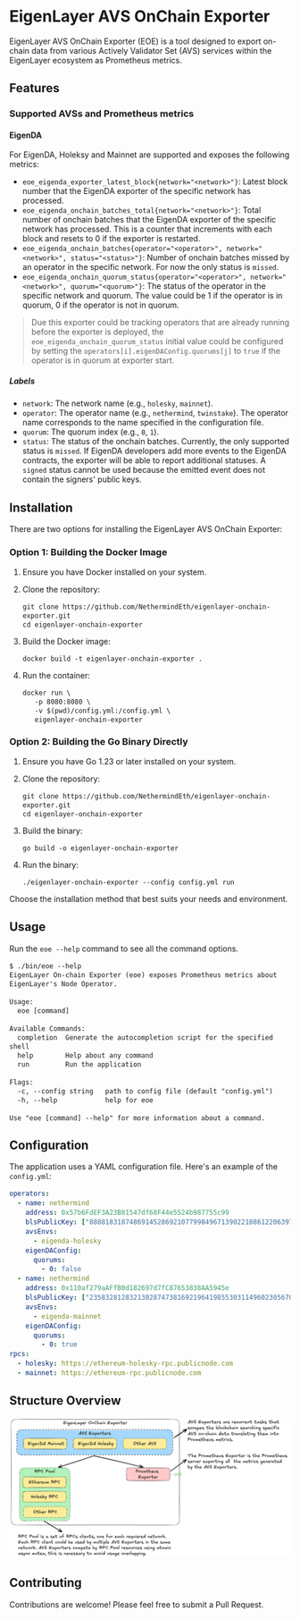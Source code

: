 # EigenLayer AVS OnChain Exporter

EigenLayer AVS OnChain Exporter (EOE) is a tool designed to export on-chain data from various Actively Validator Set (AVS) services within the EigenLayer ecosystem as Prometheus metrics.

## Features

### Supported AVSs and Prometheus metrics

#### EigenDA

For EigenDA, Holeksy and Mainnet are supported and exposes the following metrics:

- `eoe_eigenda_exporter_latest_block{network="<network>"}`: Latest block number that the EigenDA exporter of the specific network has processed.
- `eoe_eigenda_onchain_batches_total{network="<network>"}`: Total number of onchain batches that the EigenDA exporter of the specific network has processed. This is a counter that increments with each block and resets to 0 if the exporter is restarted.
- `eoe_eigenda_onchain_batches{operator="<operator>", network="<network>", status="<status>"}`: Number of onchain batches missed by an operator in the specific network. For now the only status is `missed`.
- `eoe_eigenda_onchain_quorum_status{operator="<operator>", network="<network>", quorum="<quorum>"}`: The status of the operator in the specific network and quorum. The value could be 1 if the operator is in quorum, 0 if the operator is not in quorum.

> Due this exporter could be tracking operators that are already running before the exporter is deployed, the `eoe_eigenda_onchain_quorum_status` initial value could be configured by setting the `operators[i].eigenDAConfig.quorums[j]` to `true` if the operator is in quorum at exporter start.

##### Labels

- `network`: The network name (e.g., `holesky`, `mainnet`).
- `operator`: The operator name (e.g., `nethermind`, `twinstake`). The operator name corresponds to the name specified in the configuration file.
- `quorum`: The quorum index (e.g., `0`, `1`).
- `status`: The status of the onchain batches. Currently, the only supported status is `missed`. If EigenDA developers add more events to the EigenDA contracts, the exporter will be able to report additional statuses. A `signed` status cannot be used because the emitted event does not contain the signers' public keys.

## Installation

There are two options for installing the EigenLayer AVS OnChain Exporter:

### Option 1: Building the Docker Image

1. Ensure you have Docker installed on your system.
2. Clone the repository:

   ```shell
   git clone https://github.com/NethermindEth/eigenlayer-onchain-exporter.git
   cd eigenlayer-onchain-exporter
   ```

3. Build the Docker image:

   ```shell
   docker build -t eigenlayer-onchain-exporter .
   ```

4. Run the container:

   ```shell
   docker run \
      -p 8080:8080 \
      -v $(pwd)/config.yml:/config.yml \
      eigenlayer-onchain-exporter
   ```

### Option 2: Building the Go Binary Directly

1. Ensure you have Go 1.23 or later installed on your system.
2. Clone the repository:

   ```shell
   git clone https://github.com/NethermindEth/eigenlayer-onchain-exporter.git
   cd eigenlayer-onchain-exporter
   ```

3. Build the binary:

   ```shell
   go build -o eigenlayer-onchain-exporter
   ```

4. Run the binary:

   ```shell
   ./eigenlayer-onchain-exporter --config config.yml run
   ```

Choose the installation method that best suits your needs and environment.

## Usage

Run the `eoe --help` command to see all the command options.

```shell
$ ./bin/eoe --help
EigenLayer On-chain Exporter (eoe) exposes Prometheus metrics about EigenLayer's Node Operator.

Usage:
  eoe [command]

Available Commands:
  completion  Generate the autocompletion script for the specified shell
  help        Help about any command
  run         Run the application

Flags:
  -c, --config string   path to config file (default "config.yml")
  -h, --help            help for eoe

Use "eoe [command] --help" for more information about a command.
```

## Configuration

The application uses a YAML configuration file. Here's an example of the `config.yml`:

```yaml
operators:
  - name: nethermind
    address: 0x57b6FdEF3A23B81547df68F44e5524b987755c99
    blsPublicKey: ["8888183187486914528692107799849671390221086122063975348075796070706039667533", "1162660161480410110225128994312394399428655142287492115882227161635275660953"]
    avsEnvs:
      - eigenda-holesky
    eigenDAConfig:
      quorums:
        - 0: false
  - name: nethermind
    address: 0x110af279aAFfB0d182697d7fC87653838AA5945e
    blsPublicKey: ["2358328128321302874738169219641985530311496023056707902743599195833986584402", "20423525555617668586476030951095516580576618542850420469015501514067149320880"]
    avsEnvs:
      - eigenda-mainnet
    eigenDAConfig:
      quorums:
        - 0: true
rpcs:
  - holesky: https://ethereum-holesky-rpc.publicnode.com
  - mainnet: https://ethereum-rpc.publicnode.com
```

## Structure Overview

![diagram](./img/eoe-diagram.png)

## Contributing

Contributions are welcome! Please feel free to submit a Pull Request.
